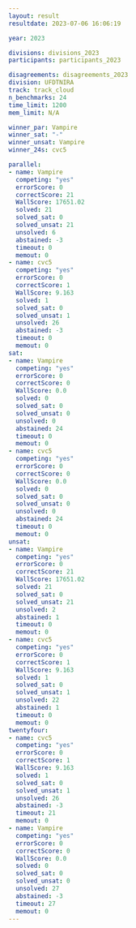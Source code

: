 ```yaml
---
layout: result
resultdate: 2023-07-06 16:06:19

year: 2023

divisions: divisions_2023
participants: participants_2023

disagreements: disagreements_2023
division: UFDTNIRA
track: track_cloud
n_benchmarks: 24
time_limit: 1200
mem_limit: N/A

winner_par: Vampire
winner_sat: "-"
winner_unsat: Vampire
winner_24s: cvc5

parallel:
- name: Vampire
  competing: "yes"
  errorScore: 0
  correctScore: 21
  WallScore: 17651.02
  solved: 21
  solved_sat: 0
  solved_unsat: 21
  unsolved: 6
  abstained: -3
  timeout: 0
  memout: 0
- name: cvc5
  competing: "yes"
  errorScore: 0
  correctScore: 1
  WallScore: 9.163
  solved: 1
  solved_sat: 0
  solved_unsat: 1
  unsolved: 26
  abstained: -3
  timeout: 0
  memout: 0
sat:
- name: Vampire
  competing: "yes"
  errorScore: 0
  correctScore: 0
  WallScore: 0.0
  solved: 0
  solved_sat: 0
  solved_unsat: 0
  unsolved: 0
  abstained: 24
  timeout: 0
  memout: 0
- name: cvc5
  competing: "yes"
  errorScore: 0
  correctScore: 0
  WallScore: 0.0
  solved: 0
  solved_sat: 0
  solved_unsat: 0
  unsolved: 0
  abstained: 24
  timeout: 0
  memout: 0
unsat:
- name: Vampire
  competing: "yes"
  errorScore: 0
  correctScore: 21
  WallScore: 17651.02
  solved: 21
  solved_sat: 0
  solved_unsat: 21
  unsolved: 2
  abstained: 1
  timeout: 0
  memout: 0
- name: cvc5
  competing: "yes"
  errorScore: 0
  correctScore: 1
  WallScore: 9.163
  solved: 1
  solved_sat: 0
  solved_unsat: 1
  unsolved: 22
  abstained: 1
  timeout: 0
  memout: 0
twentyfour:
- name: cvc5
  competing: "yes"
  errorScore: 0
  correctScore: 1
  WallScore: 9.163
  solved: 1
  solved_sat: 0
  solved_unsat: 1
  unsolved: 26
  abstained: -3
  timeout: 21
  memout: 0
- name: Vampire
  competing: "yes"
  errorScore: 0
  correctScore: 0
  WallScore: 0.0
  solved: 0
  solved_sat: 0
  solved_unsat: 0
  unsolved: 27
  abstained: -3
  timeout: 27
  memout: 0
---
```

